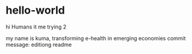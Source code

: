 # hello-world

hi Humans it me trying 2

my name is kuma, transforming e-health in emerging economies
commit message: editiong readme
